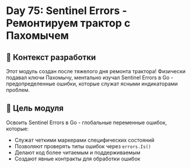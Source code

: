 # Day 75: Sentinel Errors - Ремонтируем трактор с Пахомычем

## 🔧 Контекст разработки
Этот модуль создан после тяжелого дня ремонта трактора! Физически подавал ключи Пахомычу,
ментально изучал Sentinel Errors в Go - предопределенные ошибки, которые служат ясными индикаторами проблем.

## 🎯 Цель модуля
Освоить Sentinel Errors в Go - глобальные переменные ошибок, которые:
- Служат четкими маркерами специфических состояний
- Позволяют проверять типы ошибок через `errors.Is()`
- Делают код более читаемым и поддерживаемым
- Создают явные контракты для обработки ошибок
